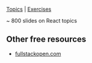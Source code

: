 [Topics](react-all-collection-topics-en.html) | [Exercises](https://github.com/marko-knoebl/slides/tree/master/exercises)

~ 800 slides on React topics

<!-- CONTENT-BELOW -->

## Other free resources

- <a href="https://fullstackopen.com" target="blank_">fullstackopen.com</a>
